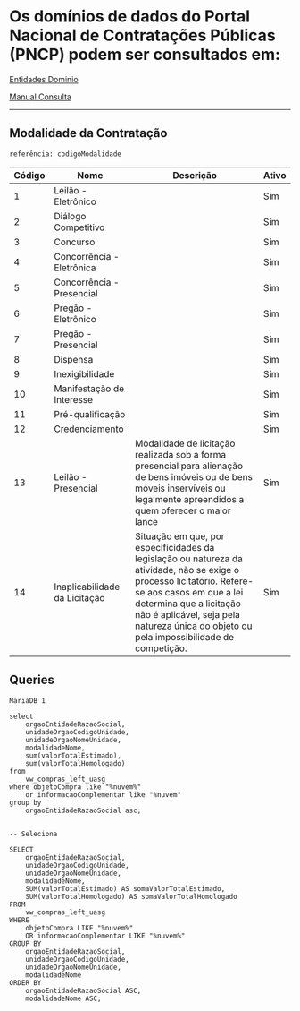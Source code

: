 # Os domínios de dados do Portal Nacional de Contratações Públicas (PNCP) podem ser consultados em:  
[Entidades Dominio](https://pncp.gov.br/app/entidades-dominio)

[Manual Consulta](https://www.gov.br/pncp/pt-br/central-de-conteudo/manuais/versoes-anteriores/ManualPNCPAPIConsultasVerso1.0.pdf)

------
## Modalidade da Contratação
    referência: codigoModalidade


| Código | Nome                          | Descrição                                                                                                                                                                                                 | Ativo |
|--------|-------------------------------|-----------------------------------------------------------------------------------------------------------------------------------------------------------------------------------------------------------|-------|
| 1      | Leilão - Eletrônico           |                                                                                                                                                                                                           | Sim   |
| 2      | Diálogo Competitivo           |                                                                                                                                                                                                           | Sim   |
| 3      | Concurso                      |                                                                                                                                                                                                           | Sim   |
| 4      | Concorrência - Eletrônica     |                                                                                                                                                                                                           | Sim   |
| 5      | Concorrência - Presencial     |                                                                                                                                                                                                           | Sim   |
| 6      | Pregão - Eletrônico           |                                                                                                                                                                                                           | Sim   |
| 7      | Pregão - Presencial           |                                                                                                                                                                                                           | Sim   |
| 8      | Dispensa                      |                                                                                                                                                                                                           | Sim   |
| 9      | Inexigibilidade               |                                                                                                                                                                                                           | Sim   |
| 10     | Manifestação de Interesse     |                                                                                                                                                                                                           | Sim   |
| 11     | Pré-qualificação              |                                                                                                                                                                                                           | Sim   |
| 12     | Credenciamento                |                                                                                                                                                                                                           | Sim   |
| 13     | Leilão - Presencial           | Modalidade de licitação realizada sob a forma presencial para alienação de bens imóveis ou de bens móveis inservíveis ou legalmente apreendidos a quem oferecer o maior lance                                 | Sim   |
| 14     | Inaplicabilidade da Licitação | Situação em que, por especificidades da legislação ou natureza da atividade, não se exige o processo licitatório. Refere-se aos casos em que a lei determina que a licitação não é aplicável, seja pela natureza única do objeto ou pela impossibilidade de competição. | Sim   |



## Queries

    MariaDB 1

    select 
        orgaoEntidadeRazaoSocial,
        unidadeOrgaoCodigoUnidade,
        unidadeOrgaoNomeUnidade, 
        modalidadeNome, 
        sum(valorTotalEstimado), 
        sum(valorTotalHomologado)
    from 
        vw_compras_left_uasg
    where objetoCompra like "%nuvem%" 
        or informacaoComplementar like "%nuvem"
    group by 
        orgaoEntidadeRazaoSocial asc;


    -- Seleciona 

    SELECT
        orgaoEntidadeRazaoSocial,
        unidadeOrgaoCodigoUnidade,
        unidadeOrgaoNomeUnidade,
        modalidadeNome,
        SUM(valorTotalEstimado) AS somaValorTotalEstimado,
        SUM(valorTotalHomologado) AS somaValorTotalHomologado
    FROM
        vw_compras_left_uasg
    WHERE
        objetoCompra LIKE "%nuvem%"
        OR informacaoComplementar LIKE "%nuvem%"
    GROUP BY
        orgaoEntidadeRazaoSocial,
        unidadeOrgaoCodigoUnidade,
        unidadeOrgaoNomeUnidade,
        modalidadeNome
    ORDER BY
        orgaoEntidadeRazaoSocial ASC,
        modalidadeNome ASC;
